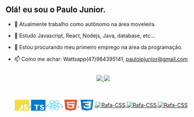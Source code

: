 ## Olá! eu sou o Paulo Junior.  

- 🔭 Atualmente trabalho como autônomo na área moveleira.
- 🌱 Estudo Javascript, React, Nodejs, Java, database, etc...
- 🤔 Estou procurando meu primeiro emprego na área da programação.
- 📫 Como me achar: Wattsapp(47)984395141, paulojpjunior@gmail.com
  ##
  
  <div align="center">
    <a href="https://github.com/oitoquatro">
    <img height="180em" src="https://github-readme-stats.vercel.app/api?username=oitoquatro&show_icons=true&theme=merko&include_all_commits=true&count_private=true"/>
    <img height="180em" src="https://github-readme-stats.vercel.app/api/top-langs/?username=oitoquatro&layout=compact&langs_count=7&theme=merko"/>
  </div>
  
  ##
  <div style="display: inline_block"><br>
    <img align="center" alt="Rafa-Js" height="30" width="40" src="https://raw.githubusercontent.com/devicons/devicon/master/icons/javascript/javascript-plain.svg">
    <img align="center" alt="Rafa-Ts" height="30" width="40" src="https://raw.githubusercontent.com/devicons/devicon/master/icons/typescript/typescript-plain.svg">
    <img align="center" alt="Rafa-React" height="30" width="40" src="https://raw.githubusercontent.com/devicons/devicon/master/icons/react/react-original.svg">
    <img align="center" alt="Rafa-HTML" height="30" width="40" src="https://raw.githubusercontent.com/devicons/devicon/master/icons/html5/html5-original.svg">
    <img align="center" alt="Rafa-CSS" height="30" width="40" src="https://raw.githubusercontent.com/devicons/devicon/master/icons/css3/css3-original.svg">  
    <img align="center" alt="Rafa-CSS" height="30" width="40" src="https://cdn.jsdelivr.net/gh/devicons/devicon/icons/java/java-original-wordmark.svg" />    
    <img align="center" alt="Rafa-CSS" height="30" width="40" src="https://cdn.jsdelivr.net/gh/devicons/devicon/icons/nodejs/nodejs-plain.svg" />    
    <img align="center" alt="Rafa-CSS" height="30" width="40" src="https://cdn.jsdelivr.net/gh/devicons/devicon/icons/mysql/mysql-original-wordmark.svg" />          
  </div>



